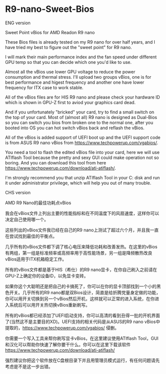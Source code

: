 # R9-nano-Sweet-Bios
ENG version

Sweet Point vBios for AMD Readon R9 nano


These Bios files is already tested on my R9 nano for over half years, and I have tried my best to figure out the "sweet point" for R9 nano. 

I will mark their main performance index and the fan speed under different GPU temp so that you can decide which one you'd like to use.

Almost all the vBios use lower GPU voltage to reduce the power consumption and thermal stress. I'll upload two groups vBios, one is for best performance and higest frequency and another one have lower frequency for ITX case to work stable.

All of the vBios files are for HIS R9 nano and please check your hardware ID which is shown in GPU-Z first to aviod your graphics card dead.

And if you unfortunately "bricked" your card, try to find a small switch on the top of your card. Most of (almost all) R9 nano is designed as Dual-Bios so you can switch you bios from broken one to the normal one, after you booted into OS you can hot switch vBios back and reflash the vBios.

All of the vBios is added support of UEFI boot up and the UEFI support code is from ASUS R9 nano vBios from https://www.techpowerup.com/vgabios/. 

You need a tool to flash the edited vBios file into your card, here we will use ATIflash Tool because the pretty and sexy GUI could make operation not so boring. And you can download this tool from here https://www.techpowerup.com/download/ati-atiflash/. 

I'm strongly recommend you that unzip ATIflash Tool in your C: disk and run it under administrator privilege, which will help you out of many trouble.




CHS version


AMD R9 Nano的最佳功耗点vBios


我会在vBios文件上列出主要的性能指标和在不同温度下的风扇速度，这样你可以决定自己使用哪一个。

这些列出的vBios文件我已经在自己的R9 nano上测试了超过六个月，并且我一直在尝试找到最佳的平衡点。

几乎所有的vBios文件都下调了核心电压来降低功耗和改善发热。在这里的vBios有两组，第一组是标准频率或高频率用于高性能场景，另一组是降频散热改良vBios适用于ITX机箱稳定工作。

所有的vBios文件都是基于HIS（希仕）的R9 nano显卡，在你自己刷入之前请在GPU-Z上确定你的设备ID，以免显卡变砖。

如果你这个大聪明还是把自己的卡搞死了，你可以在你的显卡顶部找到一个小的黑色开关。几乎所有的R9 nano都是双Bios设计，简直是给折腾党量身定做的功能，你可以用开关切换到另一个vBios然后开机，这样就可以正常的进入系统，在你进入系统后可以用开关热切换vBios重新刷写。

所有的vBios都已经添加了UEFI启动支持，你可以高清的看到丑得一批的开机界面了(当然这不是主要目的XD)。UEFI支持的相关代码是从ASUS的R9 nano vBios中提取的，https://www.techpowerup.com/vgabios/ 侵删。

你需要一个写入工具来帮你刷写显卡vBios，在这里建议使用ATIflash Tool，GUI和汉化可以帮助你快速了解你要干什么。你可以在这里下载该软件 https://www.techpowerup.com/download/ati-atiflash/

强烈建议你把这个软件放在C盘根目录下并且用管理员模式运行，有任何问题请先考虑是不是这一步出错。


